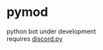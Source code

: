 # pymod
python bot under development  
requires [discord.py](https://github.com/Rapptz/discord.py/tree/async)
